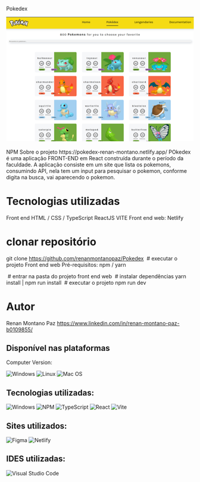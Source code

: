 Pokedex

<img src="https://github.com/renanmontanopaz/Pokedex/blob/main/Captura%20de%20tela%20de%202023-05-25%2018-16-28.png">
</br>
</br>
NPM 
Sobre o projeto 
https://pokedex-renan-montano.netlify.app/
POkedex é uma aplicação FRONT-END em React construída durante o período da faculdade.
A aplicação consiste em um site que lista os pokemons, consumindo API, nela tem um input para pesquisar o pokemon, conforme digita na busca, vai aparecendo o pokemon.

# Tecnologias utilizadas
Front end
HTML / CSS / TypeScript
ReactJS
VITE
Front end web: Netlify

# clonar repositório
git clone https://github.com/renanmontanopaz/Pokedex
 # executar o projeto
Front end web 
Pré-requisitos: npm / yarn 

 # entrar na pasta do projeto front end web
 # instalar dependências
yarn install | npm run install
 # executar o projeto
npm run dev

# Autor 
Renan Montano Paz
https://www.linkedin.com/in/renan-montano-paz-b0109855/
## Disponível nas plataformas

Computer Version:

![Windows](https://img.shields.io/badge/Windows-0078D6?style=for-the-badge&logo=windows&logoColor=white)
![Linux](https://img.shields.io/badge/Linux-FF6600?style=for-the-badge&logo=linux&logoColor=white)
![Mac OS](https://img.shields.io/badge/mac%20os-000000?style=for-the-badge&logo=macos&logoColor=F0F0F0)

## Tecnologias utilizadas:

![Windows](https://img.shields.io/badge/Windows-0078D6?style=for-the-badge&logo=windows&logoColor=white)
![NPM](https://img.shields.io/badge/NPM-%23CB3837.svg?style=for-the-badge&logo=npm&logoColor=white)
![TypeScript](https://img.shields.io/badge/typescript-%23007ACC.svg?style=for-the-badge&logo=typescript&logoColor=white)
![React](https://img.shields.io/badge/react-%2320232a.svg?style=for-the-badge&logo=react&logoColor=%2361DAFB)
![Vite](https://img.shields.io/badge/vite-%23646CFF.svg?style=for-the-badge&logo=vite&logoColor=white)


## Sites utilizados:

![Figma](https://img.shields.io/badge/figma-%23F24E1E.svg?style=for-the-badge&logo=figma&logoColor=white)
![Netlify](https://img.shields.io/badge/netlify-%23000000.svg?style=for-the-badge&logo=netlify&logoColor=#00C7B7)

## IDES utilizadas:

![Visual Studio Code](https://img.shields.io/badge/Visual%20Studio%20Code-0078d7.svg?style=for-the-badge&logo=visual-studio-code&logoColor=white)
